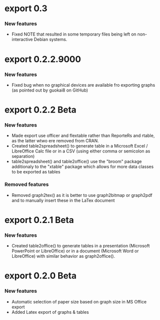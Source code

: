 # export 0.3

### New features

* Fixed NOTE that resulted in some temporary files being left on non-interactive
Debian systems.

# export 0.2.2.9000

### New features

* Fixed bug when no graphical devices are available fro exporting graphs (as pointed out by guokai8 on GitHub)

# export 0.2.2 Beta

### New features

* Made export use officer and flextable rather than ReporteRs and rtable, as the latter wtwo ere removed from CRAN.
* Created table2spreadsheet() to generate table in a Microsoft Excel / LibreOffice Calc file or in a CSV (using either comma or semicolon as separation)
* table2spreadsheet() and table2office() use the "broom" package additionaly to the "xtable" package which allows for more data classes to be exported as tables

### Removed features

* Removed graph2tex() as it is better to use graph2bitmap or graph2pdf and to manually insert these in the LaTex document 


# export 0.2.1 Beta

### New features

* Created table2office() to generate tables in a presentation (Microsoft PowerPoint or LibreOffice) or in a document (Microsoft Word or LibreOffice) with similar behavior as graph2office().


# export 0.2.0 Beta

### New features

* Automatic selection of paper size based on graph size in MS Office export
* Added Latex export of graphs & tables

